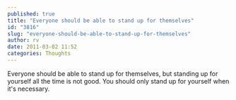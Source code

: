 ```yaml
---
published: true
title: "Everyone should be able to stand up for themselves"
id: "3816"
slug: "everyone-should-be-able-to-stand-up-for-themselves"
author: rv
date: 2011-03-02 11:52
categories: Thoughts
---
```

Everyone should be able to stand up for themselves, but standing up for yourself all the time is not good. You should only stand up for yourself when it's necessary.